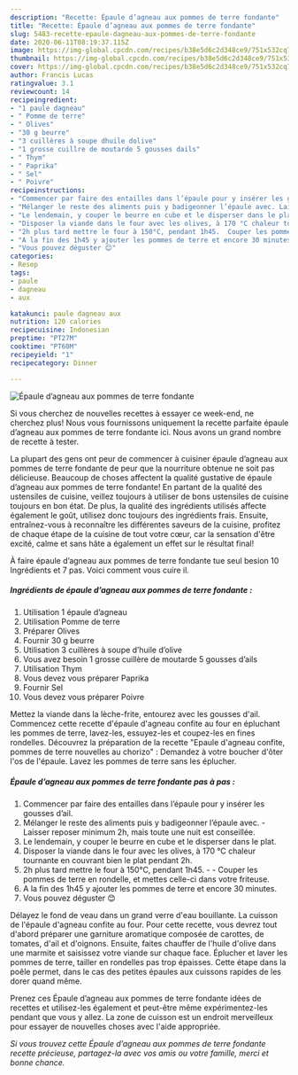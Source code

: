 ```yaml
---
description: "Recette: Épaule d’agneau aux pommes de terre fondante"
title: "Recette: Épaule d’agneau aux pommes de terre fondante"
slug: 5483-recette-epaule-dagneau-aux-pommes-de-terre-fondante
date: 2020-06-11T08:19:37.115Z
image: https://img-global.cpcdn.com/recipes/b38e5d6c2d348ce9/751x532cq70/epaule-dagneau-aux-pommes-de-terre-fondante-photo-principale-de-la-recette.jpg
thumbnail: https://img-global.cpcdn.com/recipes/b38e5d6c2d348ce9/751x532cq70/epaule-dagneau-aux-pommes-de-terre-fondante-photo-principale-de-la-recette.jpg
cover: https://img-global.cpcdn.com/recipes/b38e5d6c2d348ce9/751x532cq70/epaule-dagneau-aux-pommes-de-terre-fondante-photo-principale-de-la-recette.jpg
author: Francis Lucas
ratingvalue: 3.1
reviewcount: 14
recipeingredient:
- "1 paule dagneau"
- " Pomme de terre"
- " Olives"
- "30 g beurre"
- "3 cuillères à soupe dhuile dolive"
- "1 grosse cuillre de moutarde 5 gousses dails"
- " Thym"
- " Paprika"
- " Sel"
- " Poivre"
recipeinstructions:
- "Commencer par faire des entailles dans l’épaule pour y insérer les gousses d’ail."
- "Mélanger le reste des aliments puis y badigeonner l’épaule avec. Laisser reposer minimum 2h, mais toute une nuit est conseillée."
- "Le lendemain, y couper le beurre en cube et le disperser dans le plat."
- "Disposer la viande dans le four avec les olives, à 170 °C chaleur tournante en couvrant bien le plat pendant 2h."
- "2h plus tard mettre le four à 150°C, pendant 1h45.  Couper les pommes de terre en rondelle, et mettes celle-ci dans votre friteuse."
- "A la fin des 1h45 y ajouter les pommes de terre et encore 30 minutes."
- "Vous pouvez déguster 😊"
categories:
- Resep
tags:
- paule
- dagneau
- aux

katakunci: paule dagneau aux 
nutrition: 120 calories
recipecuisine: Indonesian
preptime: "PT27M"
cooktime: "PT60M"
recipeyield: "1"
recipecategory: Dinner

---
```



![Épaule d’agneau aux pommes de terre fondante](https://img-global.cpcdn.com/recipes/b38e5d6c2d348ce9/751x532cq70/epaule-dagneau-aux-pommes-de-terre-fondante-photo-principale-de-la-recette.jpg)

Si vous cherchez de nouvelles recettes à essayer ce week-end, ne cherchez plus! Nous vous fournissons uniquement la recette parfaite épaule d’agneau aux pommes de terre fondante ici. Nous avons un grand nombre de recette à tester.

La plupart des gens ont peur de commencer à cuisiner épaule d’agneau aux pommes de terre fondante de peur que la nourriture obtenue ne soit pas délicieuse. Beaucoup de choses affectent la qualité gustative de épaule d’agneau aux pommes de terre fondante! En partant de la qualité des ustensiles de cuisine, veillez toujours à utiliser de bons ustensiles de cuisine toujours en bon état. De plus, la qualité des ingrédients utilisés affecte également le goût, utilisez donc toujours des ingrédients frais. Ensuite, entraînez-vous à reconnaître les différentes saveurs de la cuisine, profitez de chaque étape de la cuisine de tout votre cœur, car la sensation d'être excité, calme et sans hâte a également un effet sur le résultat final!

<!--inarticleads1-->

À faire épaule d’agneau aux pommes de terre fondante tue seul besion 10 Ingrédients et 7 pas. Voici comment vous cuire il.

##### Ingrédients de épaule d’agneau aux pommes de terre fondante :

1. Utilisation 1 épaule d’agneau
1. Utilisation  Pomme de terre
1. Préparer  Olives
1. Fournir 30 g beurre
1. Utilisation 3 cuillères à soupe d’huile d’olive
1. Vous avez besoin 1 grosse cuillère de moutarde 5 gousses d’ails
1. Utilisation  Thym
1. Vous devez vous préparer  Paprika
1. Fournir  Sel
1. Vous devez vous préparer  Poivre


Mettez la viande dans la lèche-frite, entourez avec les gousses d&#39;ail. Commencez cette recette d&#39;épaule d&#39;agneau confite au four en épluchant les pommes de terre, lavez-les, essuyez-les et coupez-les en fines rondelles. Découvrez la préparation de la recette &#34;Epaule d&#39;agneau confite, pommes de terre nouvelles au chorizo&#34; : Demandez à votre boucher d&#39;ôter l&#39;os de l&#39;épaule. Lavez les pommes de terre sans les éplucher. 

<!--inarticleads2-->

##### Épaule d’agneau aux pommes de terre fondante pas à pas :

1. Commencer par faire des entailles dans l’épaule pour y insérer les gousses d’ail.
1. Mélanger le reste des aliments puis y badigeonner l’épaule avec. - Laisser reposer minimum 2h, mais toute une nuit est conseillée.
1. Le lendemain, y couper le beurre en cube et le disperser dans le plat.
1. Disposer la viande dans le four avec les olives, à 170 °C chaleur tournante en couvrant bien le plat pendant 2h.
1. 2h plus tard mettre le four à 150°C, pendant 1h45. -  - Couper les pommes de terre en rondelle, et mettes celle-ci dans votre friteuse.
1. A la fin des 1h45 y ajouter les pommes de terre et encore 30 minutes.
1. Vous pouvez déguster 😊


Délayez le fond de veau dans un grand verre d&#39;eau bouillante. La cuisson de l&#39;épaule d&#39;agneau confite au four. Pour cette recette, vous devrez tout d&#39;abord préparer une garniture aromatique composée de carottes, de tomates, d&#39;ail et d&#39;oignons. Ensuite, faites chauffer de l&#39;huile d&#39;olive dans une marmite et saisissez votre viande sur chaque face. Éplucher et laver les pommes de terre, tailler en rondelles pas trop épaisses. Cette étape dans la poêle permet, dans le cas des petites épaules aux cuissons rapides de les dorer quand même. 

<!--inarticleads1-->

<p>
Prenez ces Épaule d’agneau aux pommes de terre fondante idées de recettes et utilisez-les également et peut-être même expérimentez-les pendant que vous y allez. La zone de cuisson est un endroit merveilleux pour essayer de nouvelles choses avec l'aide appropriée.
</p>

<p>
<i>Si vous trouvez cette Épaule d’agneau aux pommes de terre fondante recette précieuse, partagez-la avec vos amis ou votre famille, merci et bonne chance.</i>
</p>
